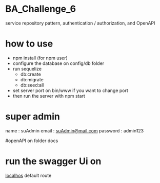 # BA_Challenge_6
 service repository pattern, authentication / authorization, and OpenAPI

# how to use
 - npm install (for npm user)
 - configure the database on config/db folder
 - run sequelize
   * db:create
   * db:migrate
   * db:seed:all
 - set server port on bin/www if you want to change port
 - then run the server with npm start

# super admin 
 name : suAdmin
 email : suAdmin@mail.com
 password : admin123
 
 #openAPI on folder docs
 # run the swagger Ui on
   [localhos](http://localhost:8001/api-docs/) default route
